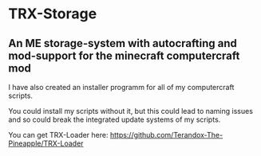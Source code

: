 # TRX-Storage
An ME storage-system with autocrafting and mod-support for the minecraft computercraft mod
----------------------------------------------------------------
I have also created an installer programm for all of my
computercraft scripts.

You could install my scripts without it, but this could
lead to naming issues and so could break the integrated
update systems of my scripts.

You can get TRX-Loader here: https://github.com/Terandox-The-Pineapple/TRX-Loader
